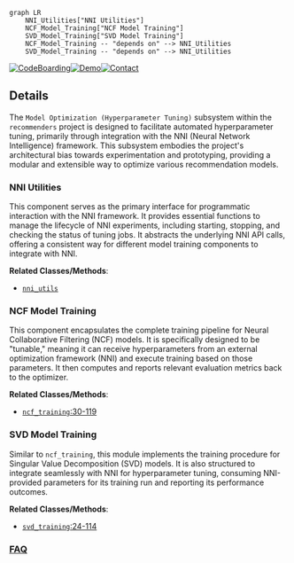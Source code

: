 ```mermaid
graph LR
    NNI_Utilities["NNI Utilities"]
    NCF_Model_Training["NCF Model Training"]
    SVD_Model_Training["SVD Model Training"]
    NCF_Model_Training -- "depends on" --> NNI_Utilities
    SVD_Model_Training -- "depends on" --> NNI_Utilities
```

[![CodeBoarding](https://img.shields.io/badge/Generated%20by-CodeBoarding-9cf?style=flat-square)](https://github.com/CodeBoarding/GeneratedOnBoardings)[![Demo](https://img.shields.io/badge/Try%20our-Demo-blue?style=flat-square)](https://www.codeboarding.org/demo)[![Contact](https://img.shields.io/badge/Contact%20us%20-%20contact@codeboarding.org-lightgrey?style=flat-square)](mailto:contact@codeboarding.org)

## Details

The `Model Optimization (Hyperparameter Tuning)` subsystem within the `recommenders` project is designed to facilitate automated hyperparameter tuning, primarily through integration with the NNI (Neural Network Intelligence) framework. This subsystem embodies the project's architectural bias towards experimentation and prototyping, providing a modular and extensible way to optimize various recommendation models.

### NNI Utilities
This component serves as the primary interface for programmatic interaction with the NNI framework. It provides essential functions to manage the lifecycle of NNI experiments, including starting, stopping, and checking the status of tuning jobs. It abstracts the underlying NNI API calls, offering a consistent way for different model training components to integrate with NNI.


**Related Classes/Methods**:

- <a href="https://github.com/recommenders-team/recommenders/blob/main/recommenders/tuning/nni/nni_utils.py" target="_blank" rel="noopener noreferrer">`nni_utils`</a>


### NCF Model Training
This component encapsulates the complete training pipeline for Neural Collaborative Filtering (NCF) models. It is specifically designed to be "tunable," meaning it can receive hyperparameters from an external optimization framework (NNI) and execute training based on those parameters. It then computes and reports relevant evaluation metrics back to the optimizer.


**Related Classes/Methods**:

- <a href="https://github.com/recommenders-team/recommenders/blob/main/recommenders/tuning/nni/ncf_training.py#L30-L119" target="_blank" rel="noopener noreferrer">`ncf_training`:30-119</a>


### SVD Model Training
Similar to `ncf_training`, this module implements the training procedure for Singular Value Decomposition (SVD) models. It is also structured to integrate seamlessly with NNI for hyperparameter tuning, consuming NNI-provided parameters for its training run and reporting its performance outcomes.


**Related Classes/Methods**:

- <a href="https://github.com/recommenders-team/recommenders/blob/main/recommenders/tuning/nni/svd_training.py#L24-L114" target="_blank" rel="noopener noreferrer">`svd_training`:24-114</a>




### [FAQ](https://github.com/CodeBoarding/GeneratedOnBoardings/tree/main?tab=readme-ov-file#faq)